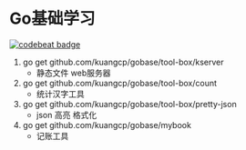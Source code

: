 # Go基础学习

[![codebeat badge](https://codebeat.co/badges/7d223b91-e7e3-4241-a404-8463e1f16fce)](https://codebeat.co/projects/github-com-kuangcp-gobase-master)

1. go get github.com/kuangcp/gobase/tool-box/kserver
    - 静态文件 web服务器
1. go get github.com/kuangcp/gobase/tool-box/count
    - 统计汉字工具
1. go get github.com/kuangcp/gobase/tool-box/pretty-json
    - json 高亮 格式化
1. go get github.com/kuangcp/gobase/mybook
    - 记账工具